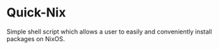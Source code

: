 # Quick-Nix
Simple shell script which allows a user to easily and conveniently install packages on NixOS.
